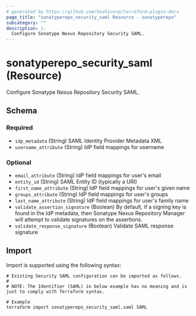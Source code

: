 ```yaml
---
# generated by https://github.com/hashicorp/terraform-plugin-docs
page_title: "sonatyperepo_security_saml Resource - sonatyperepo"
subcategory: ""
description: |-
  Configure Sonatype Nexus Repository Security SAML.
---
```


# sonatyperepo_security_saml (Resource)

Configure Sonatype Nexus Repository Security SAML.



<!-- schema generated by tfplugindocs -->
## Schema

### Required

- `idp_metadata` (String) SAML Identity Provider Metadata XML
- `username_attribute` (String) IdP field mappings for username

### Optional

- `email_attribute` (String) IdP field mappings for user's email
- `entity_id` (String) SAML Entity ID (typically a URI)
- `first_name_attribute` (String) IdP field mappings for user's given name
- `groups_attribute` (String) IdP field mappings for user's groups
- `last_name_attribute` (String) IdP field mappings for user's family name
- `validate_assertion_signature` (Boolean) By default, if a signing key is found in the IdP metadata, then Sonatype Nexus Repository Manager will attempt to validate signatures on the assertions.
- `validate_response_signature` (Boolean) Validate SAML response signature

## Import

Import is supported using the following syntax:

```shell
# Existing Security SAML configuration can be imported as follows.
#
# NOTE: The Identifier (SAML) in below example has no meaning and is just to comply with Terraform syntax.

# Example
terraform import sonatyperepo_security_saml.saml SAML
```
